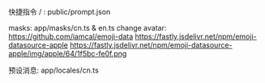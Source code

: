 快捷指令 / : public/prompt.json

masks: app/masks/cn.ts & en.ts
    change avatar: https://github.com/iamcal/emoji-data
    https://fastly.jsdelivr.net/npm/emoji-datasource-apple
    https://fastly.jsdelivr.net/npm/emoji-datasource-apple/img/apple/64/1f5bc-fe0f.png

预设消息: app/locales/cn.ts
